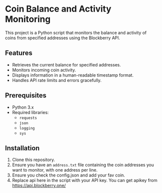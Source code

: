 # Coin Balance and Activity Monitoring

This project is a Python script that monitors the balance and activity of coins from specified addresses using the Blockberry API.

## Features

- Retrieves the current balance for specified addresses.
- Monitors incoming coin activity.
- Displays information in a human-readable timestamp format.
- Handles API rate limits and errors gracefully.

## Prerequisites

- Python 3.x
- Required libraries:
  - `requests`
  - `json`
  - `logging`
  - `sys`

## Installation

1. Clone this repository.
2. Ensure you have an `address.txt` file containing the coin addresses you want to monitor, with one address per line.
3. Ensure you check the config.json and add your fav coin.
4. Replace api here in the script with your API key. You can get apikey from https://api.blockberry.one/
